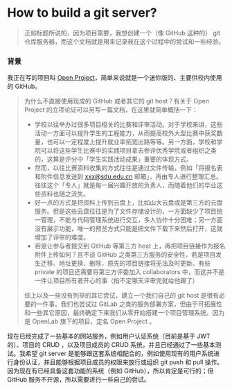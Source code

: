 # How to build a git server?

> 正如标题所说的，因为项目需要，我想创建一个（像 GitHub 这种的） git 仓库服务器，而这个文档就是用来记录我在这个过程中的尝试和一些经验。

### 背景

我正在写的项目叫 [Open Project](https://github.com/SDU-Open-Project)，简单来说就是一个迷你版的、主要供校内使用的 GitHub。

> 为什么不直接使用现成的 GitHub 或者其它的 git host？有关于 Open Project 的立项论证可以另写一篇文档，在这里就简单概括一下：
>
> - 学校以往举办过很多项目相关的比赛和评审活动。对于学校来讲，这些活动一方面可以提升学生的工程能力，从而提高校外大型比赛中获奖数量，也可以一定程度上提升就业率拓宽出路等等。另一方面，学校和学院可以将这些学生比赛中的实践项目拿去参评优秀学院或者组织之类的，这算是评分中「学生实践活动成果」重要的体现方式。
> - 然而，以往比赛资料收集的方式往往是通过文件传输，例如「将报名表和附件信息发送到 xxx@sdu.edu.cn 邮箱」，再由专人进行整理汇总。往往这个「专人」就是每一届兴趣开放的负责人，而随着他们的毕业这些资料也随之流失。
> - 好一点的方式是把资料上传到云盘上，比如山大云盘或是第三方的云盘服务。但是这些云盘往往是为了文件存储设计的，一方面缺少了项目统一管理，不能与代码管理系统进行交互，多人协作十分困难；另一方面没有展示功能，唯一的预览方式只能是把文件下载下来然后打开，这就增加了评审的难度。
> - 若是让参与者提交到 GitHub 等第三方 host 上，再把项目链接作为报名附件上传如何？且不谈 GitHub 之类第三方服务的安全性，若是项目发生迁移、地址更换、删除，原先的项目链接将无法及时更新。有些private 的项目还需要将第三方评委加入 collaborators 中，而这并不是一件让项目所有者开心的事（指不定哪天评审完就给他踢了）
>
> 综上以及一些没有列举的其它尝试，建立一个我们自己的 git host 是很有必要的一件事。我们也尝试过 GitLab 之类的服务部署方案，但由于可拓展性和一些其它原因，最终确定下来我们从零开始搭建一个项目管理系统。因为是 OpenLab 旗下的项目，定名 Open Project 。

现在已经完成了一些基本的网站服务，例如用户认证系统（目前是基于 JWT 的）、项目的 CRUD ，以及项目成员的 CRUD 系统，并且已经通过了一些基本测试。我希望 git server 是能够跟这套系统相配合的，例如使用现有的用户系统进行身份认证，并且能够根据项目成员的权限来放行或组织 git push 和 pull 操作。因为现在有已经具备这套功能的系统（例如 GitHub），所以肯定是可行的；但 GitHub 服务不开源，所以需要进行一些自己的尝试。

